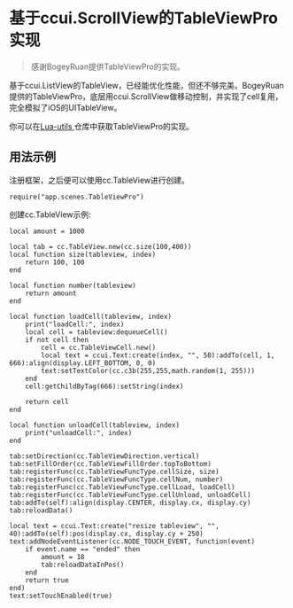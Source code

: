 # 基于ccui.ScrollView的TableViewPro实现

> 感谢BogeyRuan提供TableViewPro的实现。

基于ccui.ListView的TableView，已经能优化性能，但还不够完美。BogeyRuan提供的TableViewPro，底层用ccui.ScrollView做移动控制，并实现了cell复用，完全模拟了iOS的UITableView。

你可以在[Lua-utils
](https://github.com/u0u0/Lua-utils/blob/master/src/app/utils/TableViewPro.lua)仓库中获取TableViewPro的实现。

## 用法示例

注册框架，之后便可以使用cc.TableView进行创建。

```
require("app.scenes.TableViewPro")
```

创建cc.TableView示例:

```
local amount = 1000

local tab = cc.TableView.new(cc.size(100,400))
local function size(tableview, index)
	return 100, 100
end

local function number(tableview)
	return amount
end

local function loadCell(tableview, index)
	print("loadCell:", index)
	local cell = tableview:dequeueCell()
	if not cell then
		cell = cc.TableViewCell.new()
		local text = ccui.Text:create(index, "", 50):addTo(cell, 1, 666):align(display.LEFT_BOTTOM, 0, 0)
		text:setTextColor(cc.c3b(255,255,math.random(1, 255)))
	end
	cell:getChildByTag(666):setString(index)

	return cell
end

local function unloadCell(tableview, index)
	print("unloadCell:", index)
end

tab:setDirection(cc.TableViewDirection.vertical)
tab:setFillOrder(cc.TableViewFillOrder.topToBottom)
tab:registerFunc(cc.TableViewFuncType.cellSize, size)
tab:registerFunc(cc.TableViewFuncType.cellNum, number)
tab:registerFunc(cc.TableViewFuncType.cellLoad, loadCell)
tab:registerFunc(cc.TableViewFuncType.cellUnload, unloadCell)
tab:addTo(self):align(display.CENTER, display.cx, display.cy)
tab:reloadData()

local text = ccui.Text:create("resize tableview", "", 40):addTo(self):pos(display.cx, display.cy + 250)
text:addNodeEventListener(cc.NODE_TOUCH_EVENT, function(event)
	if event.name == "ended" then
		amount = 18
		tab:reloadDataInPos()
	end
	return true
end)
text:setTouchEnabled(true)
```